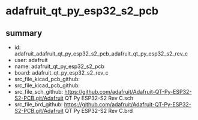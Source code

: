 # adafruit_qt_py_esp32_s2_pcb
 
## summary 
* id: adafruit_adafruit_qt_py_esp32_s2_pcb_adafruit_qt_py_esp32_s2_rev_c
* user: adafruit
* name: adafruit_qt_py_esp32_s2_pcb
* board: adafruit_qt_py_esp32_s2_rev_c
* src_file_kicad_pcb_github: 
* src_file_kicad_pcb_github: 
* src_file_sch_github: https://github.com/adafruit/Adafruit-QT-Py-ESP32-S2-PCB.git/Adafruit QT Py ESP32-S2 Rev C.sch
* src_file_brd_github: https://github.com/adafruit/Adafruit-QT-Py-ESP32-S2-PCB.git/Adafruit QT Py ESP32-S2 Rev C.brd



